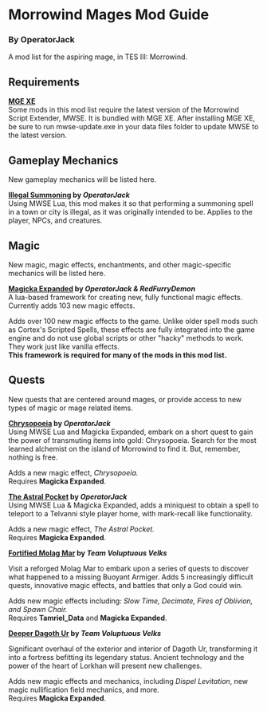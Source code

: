 # Morrowind Mages Mod Guide
### By OperatorJack
A mod list for the aspiring mage, in TES III: Morrowind.

## Requirements
**[MGE XE](https://www.nexusmods.com/morrowind/mods/41102)**  
Some mods in this mod list require the latest version of the Morrowind Script Extender, MWSE. It is bundled with MGE XE. After installing MGE XE, be sure to run mwse-update.exe in your data files folder to update MWSE to the latest version.

## Gameplay Mechanics
New gameplay mechanics will be listed here.

**[Illegal Summoning](https://www.nexusmods.com/morrowind/mods/47105) by *OperatorJack***  
Using MWSE Lua, this mod makes it so that performing a summoning spell in a town or city is illegal, as it was originally intended to be. Applies to the player, NPCs, and creatures.

## Magic
New magic, magic effects, enchantments, and other magic-specific mechanics will be listed here.

**[Magicka Expanded](https://www.nexusmods.com/morrowind/mods/47111?tab=description) by *OperatorJack & RedFurryDemon***  
A lua-based framework for creating new, fully functional magic effects. Currently adds 103 new magic effects.

Adds over 100 new magic effects to the game. Unlike older spell mods such as Cortex's Scripted Spells, these effects are fully integrated into the game engine and do not use global scripts or other "hacky" methods to work. They work just like vanilla effects.  
**This framework is required for many of the mods in this mod list.**

## Quests
New quests that are centered around mages, or provide access to new types of magic or mage related items.

**[Chrysopoeia](https://www.nexusmods.com/morrowind/mods/47008) by *OperatorJack***  
Using MWSE Lua and Magicka Expanded, embark on a short quest to gain the power of transmuting items into gold: Chrysopoeia. Search for the most learned alchemist on the island of Morrowind to find it. But, remember, nothing is free.

Adds a new magic effect, *Chrysopoeia.*  
Requires **Magicka Expanded**.

**[The Astral Pocket](https://www.nexusmods.com/morrowind/mods/46226) by *OperatorJack***  
Using MWSE Lua & Magicka Expanded, adds a miniquest to obtain a spell to teleport to a Telvanni style player home, with mark-recall like functionality.

Adds a new magic effect, *The Astral Pocket.*  
Requires **Magicka Expanded**.

**[Fortified Molag Mar](https://www.nexusmods.com/morrowind/mods/47270) by *Team Voluptuous Velks***

Visit a reforged Molag Mar to embark upon a series of quests to discover what happened to a missing Buoyant Armiger. Adds 5 increasingly difficult quests, innovative magic effects, and battles that only a God could win.

Adds new magic effects including: *Slow Time, Decimate, Fires of Oblivion, and Spawn Chair.*  
Requires **Tamriel_Data** and **Magicka Expanded**.

**[Deeper Dagoth Ur](https://www.nexusmods.com/morrowind/mods/47234) by *Team Voluptuous Velks***  

Significant overhaul of the exterior and interior of Dagoth Ur, transforming it into a fortress befitting its legendary status.
Ancient technology and the power of the heart of Lorkhan will present new challenges.

Adds new magic effects and mechanics, including *Dispel Levitation*, new magic nullification field mechanics, and more.  
Requires **Magicka Expanded**.
